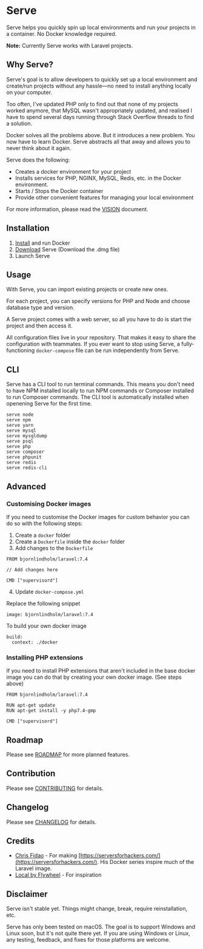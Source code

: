 # Serve

Serve helps you quickly spin up local environments and run your projects in a container. No Docker knowledge required.

**Note:** Currently Serve works with Laravel projects.

## Why Serve?

Serve's goal is to allow developers to quickly set up a local environment and create/run projects without any hassle—no need to install anything locally on your computer.

Too often, I've updated PHP only to find out that none of my projects worked anymore, that MySQL wasn't appropriately updated, and realised I have to spend several days running through Stack Overflow threads to find a solution.

Docker solves all the problems above. But it introduces a new problem. You now have to learn Docker. Serve abstracts all that away and allows you to never think about it again.

Serve does the following:

-   Creates a docker environment for your project
-   Installs services for PHP, NGINX, MySQL, Redis, etc. in the Docker environment.
-   Starts / Stops the Docker container
-   Provide other convenient features for managing your local environment

For more information, please read the [VISION](VISION.md) document.

## Installation

1. [Install](https://www.docker.com/get-started) and run Docker
2. [Download](https://github.com/BjornDCode/serve/releases/latest) Serve (Download the .dmg file)
3. Launch Serve

## Usage

With Serve, you can import existing projects or create new ones.

For each project, you can specify versions for PHP and Node and choose database type and version.

A Serve project comes with a web server, so all you have to do is start the project and then access it.

All configuration files live in your repository. That makes it easy to share the configuration with teammates. If you ever want to stop using Serve, a fully-functioning `docker-compose` file can be run independently from Serve.

## CLI

Serve has a CLI tool to run terminal commands. This means you don't need to have NPM installed locally to run NPM commands or Composer installed to run Composer commands. The CLI tool is automatically installed when openening Serve for the first time.

```
serve node
serve npm
serve yarn
serve mysql
serve mysqldump
serve psql
serve php
serve composer
serve phpunit
serve redis
serve redis-cli
```

## Advanced

### Customising Docker images

If you need to customise the Docker images for custom behavior you can do so with the following steps:

1. Create a `docker` folder
2. Create a `Dockerfile` inside the `docker` folder
3. Add changes to the `Dockerfile`

```
FROM bjornlindholm/laravel:7.4

// Add changes here

CMD ["supervisord"]
```

4. Update `docker-compose.yml`

Replace the following snippet

```
image: bjornlindholm/laravel:7.4
```

To build your own docker image

```
build:
  context: ./docker
```

### Installing PHP extensions

If you need to install PHP extensions that aren't included in the base docker image you can do that by creating your own docker image. (See steps above)

```
FROM bjornlindholm/laravel:7.4

RUN apt-get update
RUN apt-get install -y php7.4-gmp

CMD ["supervisord"]
```

## Roadmap

Please see [ROADMAP](ROADMAP.md) for more planned features.

## Contribution

Please see [CONTRIBUTING](CONTRIBUTING.md) for details.

## Changelog

Please see [CHANGELOG](CHANGELOG.md) for details.

## Credits

-   [Chris Fidao](https://twitter.com/fideloper) - For making [https://serversforhackers.com/](https://serversforhackers.com/). His Docker series inspire much of the Laravel image.
-   [Local by Flywheel](https://localwp.com/) - For inspiration

## Disclaimer

Serve isn't stable yet. Things might change, break, require reinstallation, etc.

Serve has only been tested on macOS. The goal is to support Windows and Linux soon, but it's not quite there yet. If you are using Windows or Linux, any testing, feedback, and fixes for those platforms are welcome.
